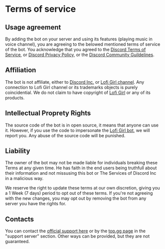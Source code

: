 # Terms of service

## Usage agreement

By adding the bot on your server and using its features (playing music in voice channel), you are agreeing to the belowed mentioned terms of service of the bot.
You acknowledge that you agreed to the [Discord Terms of Service](https://discord.com/terms), or [Discord Privacy Policy](https://discord.com/privacy), or the [Discord Community Guildelines](https://discord.com/guidelines).

## Affiliation

The bot is not affiliate, either to [Discord Inc.](https://discord.com) or [Lofi Girl channel](https://youtube.com/c/LofiGirl).
Any connection to Lofi Girl channel or its trademarks objects is purely coincidential. We do not claim to have copyright of [Lofi Girl](https://youtube.com/c/LofiGirl) or any of its products.

## Intellectual Proprety Rights

The source code of the bot is in open source, it means that anyone can use it. However, if you use the code to impersonate the [Lofi Girl bot](https://discord.com/oauth2/authorize?client_id=1037028318404419596&permissions=277028554752&scope=bot%20applications.commands), we will report you. Any abuse of the source code will be punished.

## Liability

The owner of the bot may not be made liable for individuals breaking these Terms at any given time.
He has faith in the end users being truthfull about their information and not missusing this bot or The Services of Discord Inc in a malicious way.

We reserve the right to update these terms at our own discretion, giving you a 1 Week (7 days) period to opt out of these terms. If you're not agreeing with the new changes,
you may opt out by removing the bot from any server you have the rights for.

## Contacts

You can contact the [official support here](https://discord.gg/fHyN5w84g6) or by the [top.gg page](https://top.gg/bot/1037028318404419596) in the "support server" section. Other ways can be provided, but they are not guaranteed.
